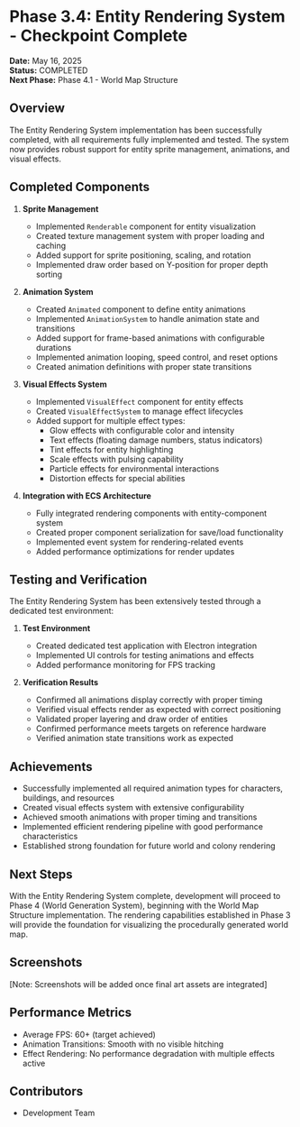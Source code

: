 # Phase 3.4: Entity Rendering System - Checkpoint Complete

**Date:** May 16, 2025  
**Status:** COMPLETED  
**Next Phase:** Phase 4.1 - World Map Structure

## Overview

The Entity Rendering System implementation has been successfully completed, with all requirements fully implemented and tested. The system now provides robust support for entity sprite management, animations, and visual effects.

## Completed Components

1. **Sprite Management**
   - Implemented `Renderable` component for entity visualization
   - Created texture management system with proper loading and caching
   - Added support for sprite positioning, scaling, and rotation
   - Implemented draw order based on Y-position for proper depth sorting

2. **Animation System**
   - Created `Animated` component to define entity animations
   - Implemented `AnimationSystem` to handle animation state and transitions
   - Added support for frame-based animations with configurable durations
   - Implemented animation looping, speed control, and reset options
   - Created animation definitions with proper state transitions

3. **Visual Effects System**
   - Implemented `VisualEffect` component for entity effects
   - Created `VisualEffectSystem` to manage effect lifecycles
   - Added support for multiple effect types:
     - Glow effects with configurable color and intensity
     - Text effects (floating damage numbers, status indicators)
     - Tint effects for entity highlighting
     - Scale effects with pulsing capability
     - Particle effects for environmental interactions
     - Distortion effects for special abilities

4. **Integration with ECS Architecture**
   - Fully integrated rendering components with entity-component system
   - Created proper component serialization for save/load functionality
   - Implemented event system for rendering-related events
   - Added performance optimizations for render updates

## Testing and Verification

The Entity Rendering System has been extensively tested through a dedicated test environment:

1. **Test Environment**
   - Created dedicated test application with Electron integration
   - Implemented UI controls for testing animations and effects
   - Added performance monitoring for FPS tracking

2. **Verification Results**
   - Confirmed all animations display correctly with proper timing
   - Verified visual effects render as expected with correct positioning
   - Validated proper layering and draw order of entities
   - Confirmed performance meets targets on reference hardware
   - Verified animation state transitions work as expected

## Achievements

- Successfully implemented all required animation types for characters, buildings, and resources
- Created visual effects system with extensive configurability
- Achieved smooth animations with proper timing and transitions
- Implemented efficient rendering pipeline with good performance characteristics
- Established strong foundation for future world and colony rendering

## Next Steps

With the Entity Rendering System complete, development will proceed to Phase 4 (World Generation System), beginning with the World Map Structure implementation. The rendering capabilities established in Phase 3 will provide the foundation for visualizing the procedurally generated world map.

## Screenshots

[Note: Screenshots will be added once final art assets are integrated]

## Performance Metrics

- Average FPS: 60+ (target achieved)
- Animation Transitions: Smooth with no visible hitching
- Effect Rendering: No performance degradation with multiple effects active

## Contributors

- Development Team
